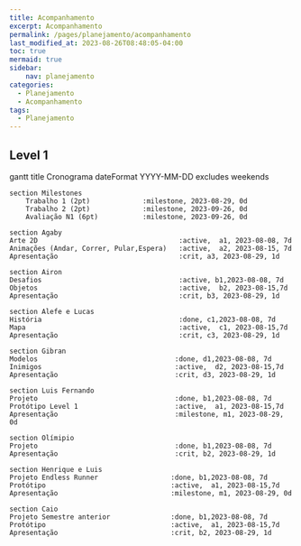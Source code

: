 ```yaml
---
title: Acompanhamento
excerpt: Acompanhamento
permalink: /pages/planejamento/acompanhamento
last_modified_at: 2023-08-26T08:48:05-04:00
toc: true
mermaid: true
sidebar:
    nav: planejamento
categories:
  - Planejamento
  - Acompanhamento
tags:
  - Planejamento
---
```


## Level 1

<div class="mermaid">
gantt
    title Cronograma
    dateFormat YYYY-MM-DD
    excludes weekends

    section Milestones
        Trabalho 1 (2pt)             :milestone, 2023-08-29, 0d
        Trabalho 2 (2pt)             :milestone, 2023-09-26, 0d        
        Avaliação N1 (6pt)           :milestone, 2023-09-26, 0d                

    section Agaby
    Arte 2D                                   :active,  a1, 2023-08-08, 7d
    Animações (Andar, Correr, Pular,Espera)   :active,  a2, 2023-08-15, 7d
    Apresentação                              :crit, a3, 2023-08-29, 1d                
    
    section Airon
    Desafios                                  :active, b1,2023-08-08, 7d
    Objetos                                   :active,  b2, 2023-08-15,7d
    Apresentação                              :crit, b3, 2023-08-29, 1d                    

    section Alefe e Lucas
    História                                  :done, c1,2023-08-08, 7d
    Mapa                                      :active,  c1, 2023-08-15,7d
    Apresentação                              :crit, c3, 2023-08-29, 1d                    

    section Gibran
    Modelos                                  :done, d1,2023-08-08, 7d
    Inimigos                                 :active,  d2, 2023-08-15,7d
    Apresentação                             :crit, d3, 2023-08-29, 1d                        

    section Luis Fernando
    Projeto                                  :done, b1,2023-08-08, 7d
    Protótipo Level 1                        :active,  a1, 2023-08-15,7d    
    Apresentação                             :milestone, m1, 2023-08-29, 0d        

    section Olímipio
    Projeto                                  :done, b1,2023-08-08, 7d
    Apresentação                             :crit, b2, 2023-08-29, 1d            
    
    section Henrique e Luis
    Projeto Endless Runner                  :done, b1,2023-08-08, 7d
    Protótipo                               :active,  a1, 2023-08-15,7d    
    Apresentação                            :milestone, m1, 2023-08-29, 0d        

    section Caio
    Projeto Semestre anterior               :done, b1,2023-08-08, 7d
    Protótipo                               :active,  a1, 2023-08-15,7d    
    Apresentação                            :crit, b2, 2023-08-29, 1d                

</div>